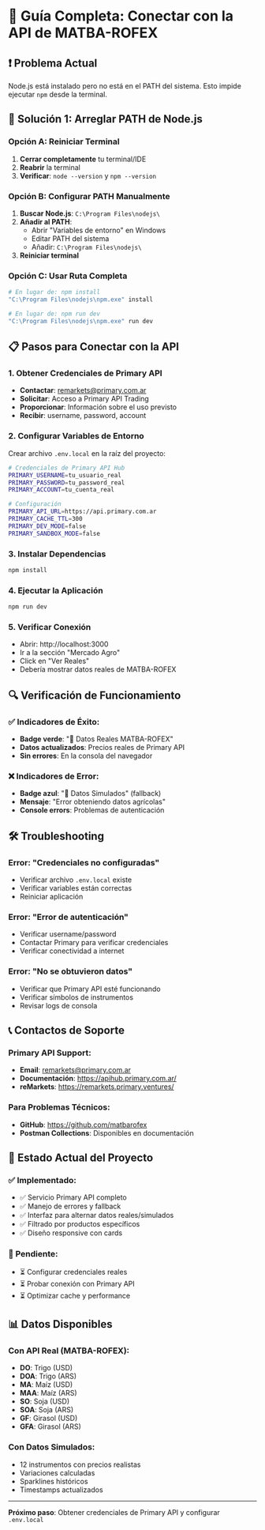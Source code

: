 # 🚀 Guía Completa: Conectar con la API de MATBA-ROFEX

## ❗ Problema Actual
Node.js está instalado pero no está en el PATH del sistema. Esto impide ejecutar `npm` desde la terminal.

## 🔧 Solución 1: Arreglar PATH de Node.js

### Opción A: Reiniciar Terminal
1. **Cerrar completamente** tu terminal/IDE
2. **Reabrir** la terminal
3. **Verificar**: `node --version` y `npm --version`

### Opción B: Configurar PATH Manualmente
1. **Buscar Node.js**: `C:\Program Files\nodejs\`
2. **Añadir al PATH**:
   - Abrir "Variables de entorno" en Windows
   - Editar PATH del sistema
   - Añadir: `C:\Program Files\nodejs\`
3. **Reiniciar terminal**

### Opción C: Usar Ruta Completa
```bash
# En lugar de: npm install
"C:\Program Files\nodejs\npm.exe" install

# En lugar de: npm run dev
"C:\Program Files\nodejs\npm.exe" run dev
```

## 📋 Pasos para Conectar con la API

### 1. **Obtener Credenciales de Primary API**
- **Contactar**: remarkets@primary.com.ar
- **Solicitar**: Acceso a Primary API Trading
- **Proporcionar**: Información sobre el uso previsto
- **Recibir**: username, password, account

### 2. **Configurar Variables de Entorno**
Crear archivo `.env.local` en la raíz del proyecto:

```bash
# Credenciales de Primary API Hub
PRIMARY_USERNAME=tu_usuario_real
PRIMARY_PASSWORD=tu_password_real
PRIMARY_ACCOUNT=tu_cuenta_real

# Configuración
PRIMARY_API_URL=https://api.primary.com.ar
PRIMARY_CACHE_TTL=300
PRIMARY_DEV_MODE=false
PRIMARY_SANDBOX_MODE=false
```

### 3. **Instalar Dependencias**
```bash
npm install
```

### 4. **Ejecutar la Aplicación**
```bash
npm run dev
```

### 5. **Verificar Conexión**
- Abrir: http://localhost:3000
- Ir a la sección "Mercado Agro"
- Click en "Ver Reales"
- Debería mostrar datos reales de MATBA-ROFEX

## 🔍 Verificación de Funcionamiento

### ✅ Indicadores de Éxito:
- **Badge verde**: "📡 Datos Reales MATBA-ROFEX"
- **Datos actualizados**: Precios reales de Primary API
- **Sin errores**: En la consola del navegador

### ❌ Indicadores de Error:
- **Badge azul**: "🎯 Datos Simulados" (fallback)
- **Mensaje**: "Error obteniendo datos agrícolas"
- **Console errors**: Problemas de autenticación

## 🛠️ Troubleshooting

### Error: "Credenciales no configuradas"
- Verificar archivo `.env.local` existe
- Verificar variables están correctas
- Reiniciar aplicación

### Error: "Error de autenticación"
- Verificar username/password
- Contactar Primary para verificar credenciales
- Verificar conectividad a internet

### Error: "No se obtuvieron datos"
- Verificar que Primary API esté funcionando
- Verificar símbolos de instrumentos
- Revisar logs de consola

## 📞 Contactos de Soporte

### Primary API Support:
- **Email**: remarkets@primary.com.ar
- **Documentación**: https://apihub.primary.com.ar/
- **reMarkets**: https://remarkets.primary.ventures/

### Para Problemas Técnicos:
- **GitHub**: https://github.com/matbarofex
- **Postman Collections**: Disponibles en documentación

## 🎯 Estado Actual del Proyecto

### ✅ Implementado:
- ✅ Servicio Primary API completo
- ✅ Manejo de errores y fallback
- ✅ Interfaz para alternar datos reales/simulados
- ✅ Filtrado por productos específicos
- ✅ Diseño responsive con cards

### 🔄 Pendiente:
- ⏳ Configurar credenciales reales
- ⏳ Probar conexión con Primary API
- ⏳ Optimizar cache y performance

## 📊 Datos Disponibles

### Con API Real (MATBA-ROFEX):
- **DO**: Trigo (USD)
- **DOA**: Trigo (ARS)
- **MA**: Maíz (USD)
- **MAA**: Maíz (ARS)
- **SO**: Soja (USD)
- **SOA**: Soja (ARS)
- **GF**: Girasol (USD)
- **GFA**: Girasol (ARS)

### Con Datos Simulados:
- 12 instrumentos con precios realistas
- Variaciones calculadas
- Sparklines históricos
- Timestamps actualizados

---

**Próximo paso**: Obtener credenciales de Primary API y configurar `.env.local`




